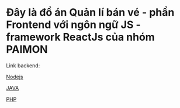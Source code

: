 # Đây là đồ án Quản lí bán vé - phần Frontend với ngôn ngữ JS - framework ReactJs của nhóm PAIMON

Link backend:

[Nodejs](https://github.com/RioRichard/NhaXePaimonBENodeJs)

[JAVA](https://github.com/RioRichard/NhaXePaimonBE_JAVA)

[PHP](https://github.com/RioRichard/NhaXePaimonBe_PHP)


